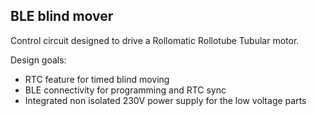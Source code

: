 ## BLE blind mover

Control circuit designed to drive a Rollomatic Rollotube Tubular motor.

Design goals:
 - RTC feature for timed blind moving
 - BLE connectivity for programming and RTC sync
 - Integrated non isolated 230V power supply for the low voltage parts
